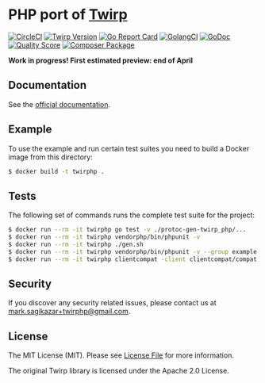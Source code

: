 # PHP port of [Twirp](https://twitchtv.github.io/twirp/)

[![CircleCI](https://circleci.com/gh/twirphp/twirp.svg?style=svg)](https://circleci.com/gh/twirphp/twirp)
[![Twirp Version](http://img.shields.io/badge/twirp%20version-v5.3.0-orange.svg?style=flat-square)](https://github.com/twitchtv/twirp/releases/tag/v5.3.0)
[![Go Report Card](https://goreportcard.com/badge/github.com/twirphp/twirp?style=flat-square)](https://goreportcard.com/report/github.com/twirphp/twirp)
[![GolangCI](https://golangci.com/badges/github.com/twirphp/twirp.svg)](https://golangci.com)
[![GoDoc](http://img.shields.io/badge/godoc-reference-5272B4.svg?style=flat-square)](https://godoc.org/github.com/twirphp/twirp)
[![Quality Score](https://img.shields.io/scrutinizer/g/twirphp/twirp.svg?style=flat-square)](https://scrutinizer-ci.com/g/twirphp/twirp)
[![Composer Package](http://img.shields.io/badge/composer-twirp%2Ftwirp-green.svg?style=flat-square)](https://packagist.org/packages/twirp/twirp)

**Work in progress! First estimated preview: end of April**


## Documentation

See the [official documentation](http://twirphp.readthedocs.io).


## Example

To use the example and run certain test suites you need to build a Docker image from this directory:

```bash
$ docker build -t twirphp .
```


## Tests

The following set of commands runs the complete test suite for the project:

```bash
$ docker run --rm -it twirphp go test -v ./protoc-gen-twirp_php/...
$ docker run --rm -it twirphp vendorphp/bin/phpunit -v
$ docker run --rm -it twirphp ./gen.sh
$ docker run --rm -it twirphp vendorphp/bin/phpunit -v --group example
$ docker run --rm -it twirphp clientcompat -client clientcompat/compat.sh
```


## Security

If you discover any security related issues, please contact us at [mark.sagikazar+twirphp@gmail.com](mailto:mark.sagikazar+twirphp@gmail.com).


## License

The MIT License (MIT). Please see [License File](LICENSE) for more information.

The original Twirp library is licensed under the Apache 2.0 License.
